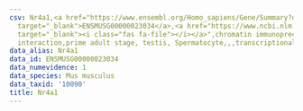 ```yaml
---
csv: Nr4a1,<a href="https://www.ensembl.org/Homo_sapiens/Gene/Summary?db=core;g=ENSMUSG00000023034"
  target="_blank">ENSMUSG00000023034</a>,<a href="https://www.ncbi.nlm.nih.gov/pubmed/25450459"
  target="_blank"><i class="fas fa-file"></i></a>",chromatin immunoprecipitation assay,direct
  interaction,prime adult stage, testis, Spermatocyte,,,transcriptional regulation,
data_alias: Nr4a1
data_id: ENSMUSG00000023034
data_numevidence: 1
data_species: Mus musculus
data_taxid: '10090'
title: Nr4a1
---
```


